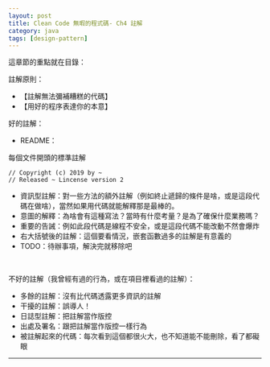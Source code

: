 ```yaml
---
layout: post
title: Clean Code 無暇的程式碼- Ch4 註解
category: java
tags: [design-pattern]
---
```


這章節的重點就在目錄：

註解原則：
- 【註解無法彌補糟糕的代碼】
- 【用好的程序表達你的本意】

好的註解：

- README：

每個文件開頭的標準註解

```
// Copyright (c) 2019 by ~
// Released ~ Lincense version 2
```

- 資訊型註解：對一些方法的額外註解（例如終止遞歸的條件是啥，或是這段代碼在做啥），當然如果用代碼就能解釋那是最棒的。
- 意圖的解釋：為啥會有這種寫法？當時有什麼考量？是為了確保什麼業務嗎？
- 重要的告誡：例如此段代碼是線程不安全，或是這段代碼不能改動不然會爆炸
- 右大括號後的註解：這個要看情況，嵌套函數過多的註解是有意義的
- TODO：待辦事項，解決完就移除吧

<br>

不好的註解（我曾經有過的行為，或在項目裡看過的註解）：
- 多餘的註解：沒有比代碼透露更多資訊的註解
- 干擾的註解：誤導人！
- 日誌型註解：把註解當作版控
- 出處及署名：跟把註解當作版控一樣行為
- 被註解起來的代碼：每次看到這個都很火大，也不知道能不能刪除，看了都礙眼

---
